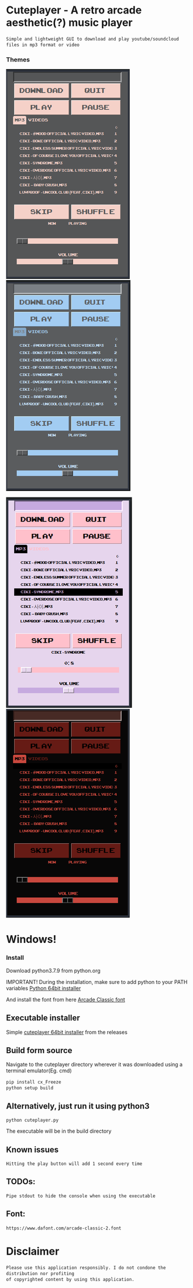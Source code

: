 # Cuteplayer - A retro arcade aesthetic(?) music player

    Simple and lightweight GUI to download and play youtube/soundcloud files in mp3 format or video

### Themes

![bliss](https://github.com/lustered/cuteplayer/blob/master/pics/BlissVid.png) ![rainy](https://github.com/lustered/cuteplayer/blob/master/pics/RainyVid.png)

![pastel](https://github.com/lustered/cuteplayer/blob/master/pics/PastelVid.png) ![flame](https://github.com/lustered/cuteplayer/blob/master/pics/FlameVid.png)

# Windows!

### Install

Download python3.7.9 from python.org

IMPORTANT! During the installation, make sure to add python to your PATH variables [Python 64bit installer](https://www.python.org/ftp/python/3.7.9/python-3.7.9-amd64.exe)

And install the font from here [Arcade Classic font](https://dl.dafont.com/dl/?f=arcade_classic_2)

## Executable installer

Simple [cuteplayer 64bit installer](https://github.com/lustered/cuteplayer/releases/download/1.0/cuteplayer-1.0-amd64.msi) from the releases

## Build form source

Navigate to the cuteplayer directory wherever it was downloaded using a terminal emulator(Eg. cmd)

    pip install cx_Freeze
    python setup build

## Alternatively, just run it using python3

    python cuteplayer.py

The executable will be in the build directory

## Known issues

    Hitting the play button will add 1 second every time

## TODOs:

    Pipe stdout to hide the console when using the executable

## Font:

    https://www.dafont.com/arcade-classic-2.font

# Disclaimer

    Please use this application responsibly. I do not condone the distribution nor profiting
    of copyrighted content by using this application.
